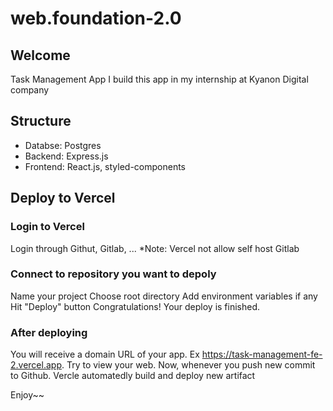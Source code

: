 # web.foundation-2.0

## Welcome

Task Management App
I build this app in my internship at Kyanon Digital company

## Structure

- Databse: Postgres
- Backend: Express.js
- Frontend: React.js, styled-components

## Deploy to Vercel

### Login to Vercel
Login through Githut, Gitlab, ...
*Note: Vercel not allow self host Gitlab

### Connect to repository you want to depoly
Name your project
Choose root directory
Add environment variables if any
Hit "Deploy" button
Congratulations! Your deploy is finished.

### After deploying
You will receive a domain URL of your app. Ex https://task-management-fe-2.vercel.app. Try to view your web.
Now, whenever you push new commit to Github. Vercle automatedly build and deploy new artifact

Enjoy~~
